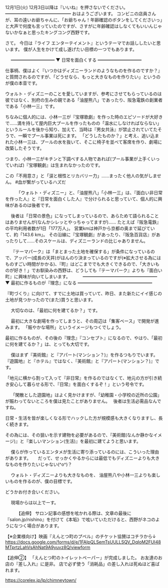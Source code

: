 12月1日(火) 12月3日以降は『いいね』を押さないでください。
━━━━━━━━━━━━━━━
おはようございます。
コンビニの店員さんが、耳の遠いお爺ちゃんに、「お爺ちゃん！年齢確認のボタンをしてくださいっ」と大声で何度も言っていたのですが、さすがに年齢確認はしなくてもいいんじゃないかなぁと思ったキングコング西野です。

さて。
今日は『ライフ エンターテイメント』というテーマでお話ししたいと思います。
僕が人生をかけて成し遂げたい目標の一つでもあります。

　
━━━━━━━━━━
▼ 日常を面白くする
━━━━━━━━━━

仕事柄、僕はよく『いつかはディズニーランドのようなものを作るのですか？』と質問されるのですが、「どうせなら、もっと大きなものを作りたい」というのが僕の本音です。

ウォルト・ディズニーのことを愛していますが、参考にさせてもらっているのは彼ではなく、別府の生みの親である「油屋熊八」であったり、阪急電鉄の創業者である「小林一三」です。

ちなみに個人的には、小林一三が『宝塚歌劇』を作った時のエピソードが大好きで……満を持して屋内巨大プールを作ったものの「温水にしなければならない」というルールを後から知り、加えて、当時は『男女共泳』が禁止されていてたそうで、一瞬でプール事業は死にます。
「どうしたものか？」と考え、追い込まれた小林一三は、プールの水を抜いて、そこに椅子を並べて客席を作り、劇場に改築したそうです。

つまり、小林一三がキチンと下調べする人物であれば(プール事業が上手くいっていれば)『宝塚観劇』は生まれなかったのです。

この「不用意さ」と「涙と根性とリカバリー力」……まったく他人の気がしません。
#血が繋がっているハズだ

　
　
「ウォルト・ディズニー」と、「油屋熊八」「小林一三」は、『面白い非日常を作った人』と『日常を面白くした人』で分けられると思っていて、個人的に興味があるのは後者です。

　
後者は「日常の景色」になってしまっているので、あらためて語られることはありませんが(なんかシレッとやっちゃってますが)……
たとえば『阪急電鉄』の平均利用者数が1日「177万人」。
営業kmは神戸から京都の奥まで延びていて、約「143.6 km」。
その沿線に『宝塚観劇』があったり、『阪急百貨店』があったりして……そのスケールは、ディズニーランドの比じゃありません。

　
『テーマパーク』は「まとまった土地を確保する」が条件になっているので、アッパー(成長の天井)がほんのり決まっているのですが(※拡大させる為にはものすごい時間がかかる)、『町』はどこまででも大きくできるので、「大きいものが好き！」でお馴染みの西野は、どうしても『テーマパーク』よりも『面白い町』に興味が向いてしまいます。
　
　
━━━━━━━━━━━━━━━━━
▼ 最初に作るものが『理念』になる
━━━━━━━━━━━━━━━━━

『町づくり』に向けて、すでに土地は買っていて、昨日、また新たにイイ感じの土地が見つかったので(また)買うと思います。

　
大切なのは、「最初に何を建てるか？」です。

　
最初に大きな劇場を作ってしまうと、その周辺は「集客ベース」で開発が進みます。
「賑やかな場所」というイメージもつくでしょう。

最初に作るものが、その後の『理念』『コンセプト』になるので、やはり、「最初に何を建てるか？」は、とっても大切です。

　
僕はまず『美術館』と『アパート(マンション？)』を作るつもりでいます。
『遊園地』と『ホテル』ではなく、『美術館』と『アパート(マンション？)』です。

「地元に横から割って入って『非日常』を作るのではなくて、地元の方が引き続き安心して暮らせる形で、『日常』を面白くするぞ！」という号令です。

　
「閑散とした遊園地」はよく見かけますが、「幼稚園・小学校の近所の公園」が賑わってないところを僕は見たことがありません。　
後者は生活必需品なんですね。

日常・生活を皆が楽しくなる形でハックした方が規模感も大きくなりますし、長く続きます。

その為には、その狙いを示す建物を必要があるので、『美術館(なんか静かなイメージ)』と『楽しいマンション(生活)』を最初に建てようと思います。

　
僕らが作っているエンタメが生活に寄り添っているのには、こういった理由があります。
　
だって、せっかくやるからには最低でもディズニーよりも大きなものを作りたいじゃない(^o^)？

　
ウォルト・ディズニーよりも大きなものを、
油屋熊八や小林一三よりも楽しいものを作るのが、僕の目標です。

どうかお付き合いください。

　
現場からは以上でーす。

　
　
【追伸】
サロン記事の感想を呟かれる際は、文章の最後に『salon.jp/nishino』を付けて《本垢》で呟いていただけると、西野がネコのようになつく場合があります。

【※企業様向け】映画『えんとつ町のプペル』のチケット協賛はコチラから↓
https://docs.google.com/forms/d/e/1FAIpQLSemTsUULLSQV_DqIoM2FUI48MTprtzLahVsAhNat9A9yuvz8Q/viewform

【追伸②】
「えんとつ町のトイレットペーパー」が完成しました。
お友達のお店の『差し入れ』に是非。
店で必ず使う「消耗品」の差し入れは死ぬほど喜ばれます。

https://corelex.jp/lp/chimneytown/
